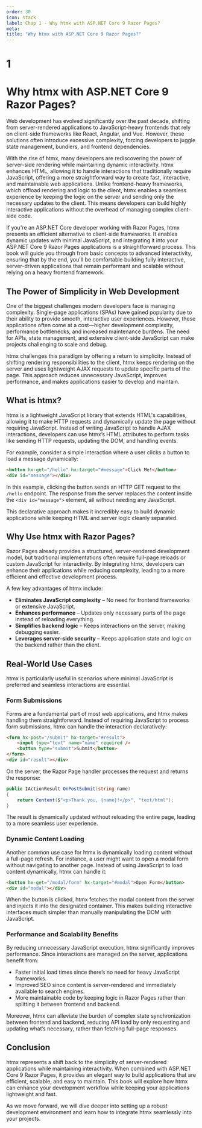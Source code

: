 ```yaml
---
order: 30
icon: stack
label: Chap 1 - Why htmx with ASP.NET Core 9 Razor Pages?
meta:
title: "Why htmx with ASP.NET Core 9 Razor Pages?"
---
```

# 1

# Why htmx with ASP.NET Core 9 Razor Pages?

Web development has evolved significantly over the past decade, shifting from server-rendered applications to JavaScript-heavy frontends that rely on client-side frameworks like React, Angular, and Vue. However, these solutions often introduce excessive complexity, forcing developers to juggle state management, bundlers, and frontend dependencies.

With the rise of htmx, many developers are rediscovering the power of server-side rendering while maintaining dynamic interactivity. htmx enhances HTML, allowing it to handle interactions that traditionally require JavaScript, offering a more straightforward way to create fast, interactive, and maintainable web applications. Unlike frontend-heavy frameworks, which offload rendering and logic to the client, htmx enables a seamless experience by keeping the logic on the server and sending only the necessary updates to the client. This means developers can build highly interactive applications without the overhead of managing complex client-side code.

If you're an ASP.NET Core developer working with Razor Pages, htmx presents an efficient alternative to client-side frameworks. It enables dynamic updates with minimal JavaScript, and integrating it into your ASP.NET Core 9 Razor Pages applications is a straightforward process. This book will guide you through from basic concepts to advanced interactivity, ensuring that by the end, you'll be comfortable building fully interactive, server-driven applications that remain performant and scalable without relying on a heavy frontend framework.

## The Power of Simplicity in Web Development

One of the biggest challenges modern developers face is managing complexity. Single-page applications (SPAs) have gained popularity due to their ability to provide smooth, interactive user experiences. However, these applications often come at a cost—higher development complexity, performance bottlenecks, and increased maintenance burdens. The need for APIs, state management, and extensive client-side JavaScript can make projects challenging to scale and debug.

htmx challenges this paradigm by offering a return to simplicity. Instead of shifting rendering responsibilities to the client, htmx keeps rendering on the server and uses lightweight AJAX requests to update specific parts of the page. This approach reduces unnecessary JavaScript, improves performance, and makes applications easier to develop and maintain.

## What is htmx?

htmx is a lightweight JavaScript library that extends HTML's capabilities, allowing it to make HTTP requests and dynamically update the page without requiring JavaScript. Instead of writing JavaScript to handle AJAX interactions, developers can use htmx’s HTML attributes to perform tasks like sending HTTP requests, updating the DOM, and handling events.

For example, consider a simple interaction where a user clicks a button to load a message dynamically:

```HTML
<button hx-get="/hello" hx-target="#message">Click Me!</button>
<div id="message"></div>
```

In this example, clicking the button sends an HTTP GET request to the `/hello` endpoint. The response from the server replaces the content inside the `<div id="message">` element, all without needing any JavaScript.

This declarative approach makes it incredibly easy to build dynamic applications while keeping HTML and server logic cleanly separated.

## Why Use htmx with Razor Pages?

Razor Pages already provides a structured, server-rendered development model, but traditional implementations often require full-page reloads or custom JavaScript for interactivity. By integrating htmx, developers can enhance their applications while reducing complexity, leading to a more efficient and effective development process.

A few key advantages of htmx include:
* **Eliminates JavaScript complexity** – No need for frontend frameworks or extensive JavaScript.
* **Enhances performance** – Updates only necessary parts of the page instead of reloading everything.
* **Simplifies backend logic** – Keeps interactions on the server, making debugging easier.
* **Leverages server-side security** – Keeps application state and logic on the backend rather than the client.

## Real-World Use Cases

htmx is particularly useful in scenarios where minimal JavaScript is preferred and seamless interactions are essential.

### Form Submissions

Forms are a fundamental part of most web applications, and htmx makes handling them straightforward. Instead of requiring JavaScript to process form submissions, htmx can handle the interaction declaratively:

```HTML
<form hx-post="/submit" hx-target="#result">
    <input type="text" name="name" required />
    <button type="submit">Submit</button>
</form>
<div id="result"></div>
```

On the server, the Razor Page handler processes the request and returns the response:

```C#
public IActionResult OnPostSubmit(string name)
{
    return Content($"<p>Thank you, {name}!</p>", "text/html");
}
```

The result is dynamically updated without reloading the entire page, leading to a more seamless user experience.

### Dynamic Content Loading

Another common use case for htmx is dynamically loading content without a full-page refresh. For instance, a user might want to open a modal form without navigating to another page. Instead of using JavaScript to load content dynamically, htmx can handle it:

```HTML
<button hx-get="/modal/form" hx-target="#modal">Open Form</button>
<div id="modal"></div>
```

When the button is clicked, htmx fetches the modal content from the server and injects it into the designated container. This makes building interactive interfaces much simpler than manually manipulating the DOM with JavaScript.

### Performance and Scalability Benefits

By reducing unnecessary JavaScript execution, htmx significantly improves performance. Since interactions are managed on the server, applications benefit from:

* Faster initial load times since there’s no need for heavy JavaScript frameworks.
* Improved SEO since content is server-rendered and immediately available to search engines.
* More maintainable code by keeping logic in Razor Pages rather than splitting it between frontend and backend.

Moreover, htmx can alleviate the burden of complex state synchronization between frontend and backend, reducing API load by only requesting and updating what’s necessary, rather than fetching full-page responses.

## Conclusion

htmx represents a shift back to the simplicity of server-rendered applications while maintaining interactivity. When combined with ASP.NET Core 9 Razor Pages, it provides an elegant way to build applications that are efficient, scalable, and easy to maintain. This book will explore how htmx can enhance your development workflow while keeping your applications lightweight and fast.

As we move forward, we will dive deeper into setting up a robust development environment and learn how to integrate htmx seamlessly into your projects.



